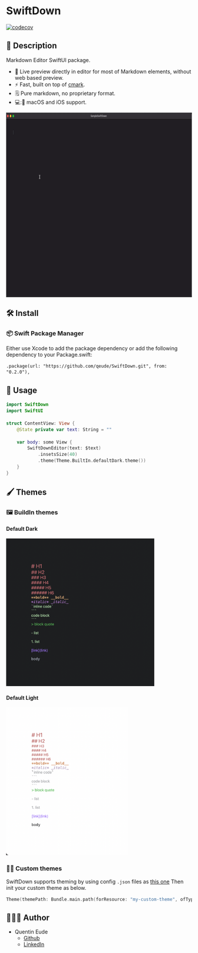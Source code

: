 # SwiftDown
[![codecov](https://codecov.io/gh/qeude/SwiftDown/branch/main/graph/badge.svg?token=RB6K3Q5QIO)](https://codecov.io/gh/qeude/SwiftDown)

## 📖 Description
Markdown Editor SwiftUI package.

- 🎉 Live preview directly in editor for most of Markdown elements, without web based preview.
- ⚡️ Fast, built on top of [cmark](https://github.com/commonmark/cmark).
- 🗒 Pure markdown, no proprietary format.
- 💻:📱 macOS and iOS support.

<div align=center><img src="resources/demo.gif" align=center height="500"></div>

## 🛠️ Install
### 📦 Swift Package Manager

Either use Xcode to add the package dependency or add the following dependency to your Package.swift:
```
.package(url: "https://github.com/qeude/SwiftDown.git", from: "0.2.0"),
```

## 🔧 Usage
```swift
import SwiftDown
import SwiftUI

struct ContentView: View {
    @State private var text: String = ""

    var body: some View {
        SwiftDownEditor(text: $text)
            .insetsSize(40)
            .theme(Theme.BuiltIn.defaultDark.theme())
    }
}
```
## 🖌️ Themes

### 🖼 BuildIn themes
#### Default Dark
<img src="resources/default-dark-theme.png" height="400">

#### Default Light
<img src="resources/default-light-theme.png" height="400">

### 🧑‍🎨 Custom themes
SwiftDown supports theming by using config `.json` files as [this one](./Sources/SwiftDown/Resources/Themes/default-dark.json)
Then init your custom theme as below.
```swift
Theme(themePath: Bundle.main.path(forResource: "my-custom-theme", ofType: "json"))
```

## 👨🏻‍💻 Author
* Quentin Eude
    * [Github](https://github.com/qeude)
    * [LinkedIn](https://www.linkedin.com/in/quentineude/)
